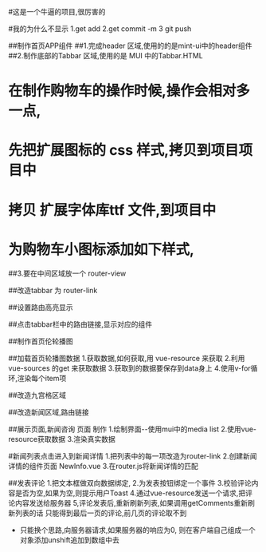 #这是一个牛逼的项目,很厉害的


#我的为什么不显示
1.get add
2.get commit -m
3 git push


##制作首页APP组件
##1.完成header 区域,使用的的是mint-ui中的header组件
##2.制作底部的Tabbar 区域,使用的是 MUI 中的Tabbar.HTML
# 在制作购物车的操作时候,操作会相对多一点,
# 先把扩展图标的 css 样式,拷贝到项目项目中
# 拷贝 扩展字体库ttf 文件,到项目中
# 为购物车小图标添加如下样式,
##3.要在中间区域放一个 router-view

##改造tabbar 为 router-link

##设置路由高亮显示

##点击tabbar栏中的路由链接,显示对应的组件

##制作首页伦轮播图

##加载首页轮播图数据
1.获取数据,如何获取,用 vue-resource 来获取
2.利用vue-sources 的get 来获取数据
3.获取到的数据要保存到data身上
4.使用v-for循环,渲染每个item项

##改造九宫格区域

##改造新闻区域,路由链接

##展示页面,新闻咨询 页面 制作
1.绘制界面--使用mui中的media list
2.使用vue-resource获取数据
3.渲染真实数据

#新闻列表点击进入到新闻详情
1.把列表中的每一项改造为router-link
2.创建新闻详情的组件页面 NewInfo.vue
3.在router.js将新闻详情的匹配

##发表评论
1.把文本框做双向数据绑定,
2.为发表按钮绑定一个事件
3.校验评论内容是否为空,如果为空,则提示用户Toast
4.通过vue-resource发送一个请求,把评论内容发送给服务器
5,评论发表后,重新刷新列表,如果调用getComments重新刷新列表的话
只能得到最后一页的评论,前几页的评论取不到
+ 只能换个思路,向服务器请求,如果服务器的响应为0,
则在客户端自己组成一个对象添加unshift追加到数组中去

